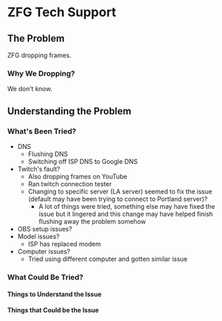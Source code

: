 # ZFG Tech Support

## The Problem

ZFG dropping frames.

### Why We Dropping?

We don't know.

## Understanding the Problem

### What's Been Tried?

- DNS
  - Flushing DNS
  - Switching off ISP DNS to Google DNS
- Twitch's fault?
  - Also dropping frames on YouTube
  - Ran twitch connection tester
  - Changing to specific server (LA server) seemed to fix the issue (default may have been trying to connect to Portland server)?
    - A lot of things were tried, something else may have fixed the issue but it lingered and this change may have helped finish flushing away the problem somehow
- OBS setup issues?
- Model issues?
  - ISP has replaced modem
- Computer issues?
  - Tried using different computer and gotten similar issue

### What Could Be Tried?

#### Things to Understand the Issue

#### Things that Could be the Issue
